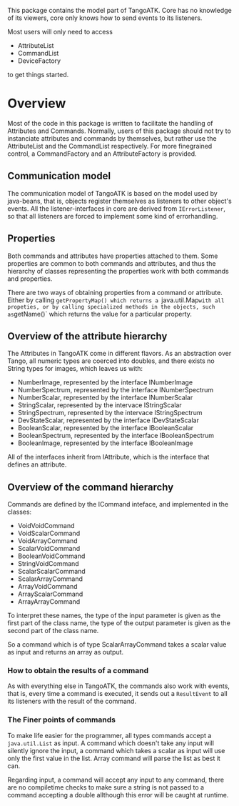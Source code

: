 This package contains the model part of TangoATK. Core has no knowledge of
its viewers, core only knows how to send events to its listeners.

Most users will only need to access


* AttributeList
* CommandList
* DeviceFactory

to get things started.

# Overview

Most of the code in this package is written to facilitate the
handling of Attributes and Commands. Normally, users of this package
should not try to instanciate attributes and commands by themselves,
but rather use the AttributeList and the CommandList respectively.
For more finegrained control, a CommandFactory and an
AttributeFactory is provided.

## Communication model

The communication model of TangoATK is based on the model used by
java-beans, that is, objects register themselves as listeners to
other object's events. All the listener-interfaces in core are
derived from <code>IErrorListener</code>, so that all listeners are
forced to implement some kind of errorhandling.

## Properties

Both commands and attributes have properties attached to them. Some
properties are common to both commands and attributes, and thus the
hierarchy of classes representing the properties work with both
commands and properties.


There are two ways of obtaining properties from a command or
attribute. Either by calling `getPropertyMap() which
returns a `java.util.Map` with all propeties, or by
calling specialized methods in the objects, such
as `getName()` which returns the value for a particular property.


## Overview of the attribute hierarchy

The Attributes in TangoATK come in different flavors. As an
abstraction over Tango, all numeric types are coerced into doubles,
and there exists no String types for images, which
leaves us with:

* NumberImage, represented by the interface INumberImage
* NumberSpectrum, represented by the interface INumberSpectrum
* NumberScalar, represented by the interface INumberScalar
* StringScalar, represented by the intervace IStringScalar
* StringSpectrum, represented by the intervace IStringSpectrum
* DevStateScalar, represented by the interface IDevStateScalar
* BooleanScalar, represented by the interface IBooleanScalar
* BooleanSpectrum, represented by the interface IBooleanSpectrum
* BooleanImage, represented by the interface IBooleanImage

All of the interfaces inherit from IAttribute, which is the interface
that defines an attribute.

## Overview of the command hierarchy

Commands are defined by the ICommand inteface, and implemented in the
classes:

* VoidVoidCommand 
* VoidScalarCommand 
* VoidArrayCommand 
* ScalarVoidCommand
* BooleanVoidCommand
* StringVoidCommand
* ScalarScalarCommand
* ScalarArrayCommand
* ArrayVoidCommand
* ArrayScalarCommand
* ArrayArrayCommand

To interpret these names, the type of the input parameter is given as
the first part of the class name, the type of the output parameter is
given as the second part of the class name.

So a command which is of type ScalarArrayCommand takes a scalar value
as input and returns an array as output.

### How to obtain the results of a command

As with everything else in TangoATK, the commands also work with
events, that is, every time a command is executed, it sends out
a `ResultEvent` to all its listeners with the result of
the command.

### The Finer points of commands

To make life easier for the programmer, all types commands accept a
`java.util.List` as input. A command which doesn't take
any input will silently ignore the input, a command which takes a
scalar as input will use only the first value in the list. Array
command will parse the list as best it can.

Regarding input, a command will accept any input to any command,
there are no compiletime checks to make sure a string is not passed
to a command accepting a double allthough this error will be caught
at runtime.